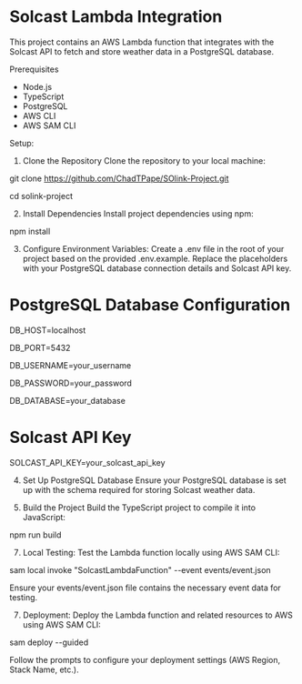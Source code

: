 # Solcast Lambda Integration

This project contains an AWS Lambda function that integrates with the Solcast API to fetch and store weather data in a PostgreSQL database.

Prerequisites

- Node.js
- TypeScript
- PostgreSQL
- AWS CLI
- AWS SAM CLI

Setup:

1. Clone the Repository
Clone the repository to your local machine:

git clone https://github.com/ChadTPape/SOlink-Project.git

cd solink-project

2. Install Dependencies
Install project dependencies using npm:

npm install

3. Configure Environment Variables:
Create a .env file in the root of your project based on the provided .env.example. Replace the placeholders with your PostgreSQL database connection details and Solcast API key.

# PostgreSQL Database Configuration
DB_HOST=localhost

DB_PORT=5432

DB_USERNAME=your_username

DB_PASSWORD=your_password

DB_DATABASE=your_database

# Solcast API Key
SOLCAST_API_KEY=your_solcast_api_key

4. Set Up PostgreSQL Database
Ensure your PostgreSQL database is set up with the schema required for storing
Solcast weather data.

6. Build the Project
Build the TypeScript project to compile it into JavaScript:

npm run build

7. Local Testing:
Test the Lambda function locally using AWS SAM CLI:

sam local invoke "SolcastLambdaFunction" --event events/event.json

Ensure your events/event.json file contains the necessary event data for testing.

7. Deployment:
Deploy the Lambda function and related resources to AWS using AWS SAM CLI:

sam deploy --guided

Follow the prompts to configure your deployment settings (AWS Region, Stack Name, etc.).
